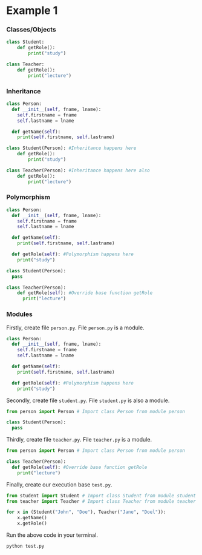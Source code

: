 Example 1
===

### Classes/Objects
```python
class Student:
	def getRole():
  		print("study")

class Teacher:
	def getRole():
  		print("lecture")
```
### Inheritance
```python
class Person:
  def __init__(self, fname, lname):
    self.firstname = fname
    self.lastname = lname

  def getName(self):
    print(self.firstname, self.lastname)

class Student(Person): #Inheritance happens here
	def getRole():
  		print("study")

class Teacher(Person): #Inheritance happens here also
	def getRole():
  		print("lecture")
```
### Polymorphism

```python
class Person:
  def __init__(self, fname, lname):
    self.firstname = fname
    self.lastname = lname

  def getName(self):
    print(self.firstname, self.lastname)

  def getRole(self): #Polymorphism happens here
    print("study")

class Student(Person):
  pass

class Teacher(Person):
    def getRole(self): #Override base function getRole
      print("lecture")
```
### Modules

Firstly, create file `person.py`. File `person.py` is a module.

```python
class Person:
  def __init__(self, fname, lname):
    self.firstname = fname
    self.lastname = lname

  def getName(self):
    print(self.firstname, self.lastname)

  def getRole(self): #Polymorphism happens here
    print("study")
```

Secondly, create file `student.py`. File `student.py` is also a module.

```python
from person import Person # Import class Person from module person

class Student(Person):
  pass
```

Thirdly, create file `teacher.py`. File `teacher.py` is a module.

```python
from person import Person # Import class Person from module person

class Teacher(Person):
  def getRole(self): #Override base function getRole
    print("lecture")
```

Finally, create our execution base `test.py`.

```python
from student import Student # Import class Student from module student
from teacher import Teacher # Import class Teacher from module teacher

for x in (Student("John", "Doe"), Teacher("Jane", "Doel")):
	x.getName()
	x.getRole()
```

Run the above code in your terminal.

```sh
python test.py
```
